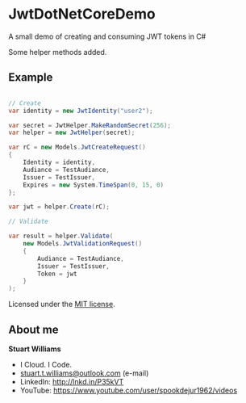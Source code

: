# JwtDotNetCoreDemo

A small demo of creating and consuming JWT tokens in C#

Some helper methods added.

## Example

```csharp

// Create 
var identity = new JwtIdentity("user2");

var secret = JwtHelper.MakeRandomSecret(256);
var helper = new JwtHelper(secret);

var rC = new Models.JwtCreateRequest()
{
	Identity = identity,
	Audiance = TestAudiance,
	Issuer = TestIssuer,
	Expires = new System.TimeSpan(0, 15, 0)
};

var jwt = helper.Create(rC);

// Validate

var result = helper.Validate(
	new Models.JwtValidationRequest()
	{
		Audiance = TestAudiance,
		Issuer = TestIssuer,
		Token = jwt
	}
);
```

Licensed under the [MIT license](LICENSE).

## About me ##

**Stuart Williams**

* I Cloud. I Code. 
* <a href="mailto:stuart.t.williams@outlook.com" target="_blank">stuart.t.williams@outlook.com</a> (e-mail)
* LinkedIn: <a href="http://lnkd.in/P35kVT" target="_blank">http://lnkd.in/P35kVT</a>
* YouTube: <a href="https://www.youtube.com/user/spookdejur1962/videos" target="_blank">https://www.youtube.com/user/spookdejur1962/videos</a> 
